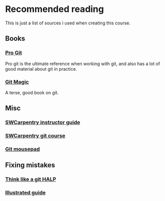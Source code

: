 
# Recommended reading

This is just a list of sources i used when creating this course.

## Books

### [Pro Git](https://git-scm.com/book/en/v2)
Pro git is the ultimate reference when working with git, and also has a lot of good material about git in practice.

### [Git Magic](http://www-cs-students.stanford.edu/~blynn/gitmagic/)
A terse, good book on git.


## Misc 

### [SWCarpentry instructor guide](http://swcarpentry.github.io/git-novice/guide/)
### [SWCarpentry git course](http://swcarpentry.github.io/git-novice/)
### [Git mousepad](https://shopkvlly.com/products/git-cheat-sheet-mousepad)


## Fixing mistakes

### [Think like a git HALP](http://think-like-a-git.net/halp.html)
### [Illustrated guide](http://www.programblings.com/2008/06/07/the-illustrated-guide-to-recovering-lost-commits-with-git/)



